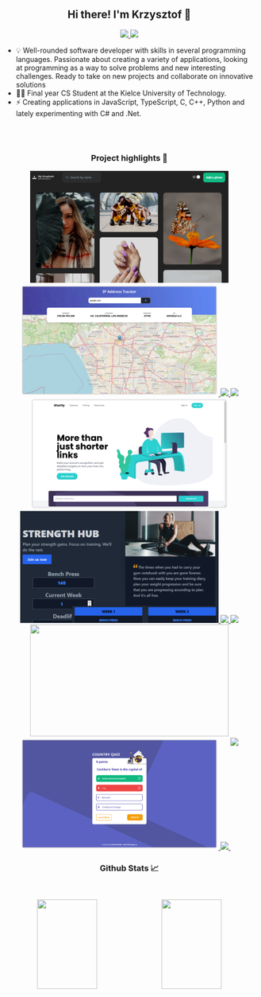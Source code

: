 <h2 align="center">Hi there! I'm Krzysztof 👋</h2>
  <p align="center">
<a href="https://pantak.net">
<img  src="https://img.shields.io/badge/-PORTFOLIO-informational?style=for-the-badge&color=brigthgreen"></img>
</a>
<a href="mailto:github@pantak.net">
<img  src="https://img.shields.io/badge/-CONTACT-informational?style=for-the-badge&color=blue&logo=gmail&logoColor=white"></img>
</a>
</p>

- 💡 Well-rounded software developer with skills in several programming languages. Passionate about creating a variety of applications, looking at programming as a way to solve problems and new interesting challenges. Ready to take on new projects and collaborate on innovative solutions 
- 👨‍🎓 Final year CS Student at the Kielce University of Technology. 
- ⚡ Creating applications in JavaScript, TypeScript, C, C++, Python and lately experimenting with C# and .Net. 

<!-- Thanks to my familiarity with different technologies, I am not limiting myself to one approach and can see the diversity of solutions. For me as a programmer, the world of technology is full of possibilities, and every problem seems like an interesting challenge to solve.
 
---> 
<br>
<br>

<!-- - 🛠️ I’m currently working on my new project - A fully fledged solution for small business owners to handle customer scheduling needs and building my tech blog

- 📚 Passed all of my third year exams. Getting back to my daily coding sessions.
- ⚡ Fun fact: Taking a long needed break after my 425 days coding streak!
!-->

<h3 align="center">Project highlights 🏁</h2>
<p align="center">
   <a href="https://my-unsplash-mu.vercel.app/">
  <img width="400" height="225"src="https://github.com/Kielx/my-unsplash/blob/master/public/My-Unsplash-ss.png?raw=true" />
     </a>
     <a href="https://ip-tracker.pantak.net/">
  <img width="400" height="225" src="https://github.com/Kielx/ip-tracker/blob/master/screenshots/ip-trackerss1600x900.png?raw=true"
       </a>
 <a href="https://github.com/Kielx/my-unsplash">
  <img align="" src="https://github-readme-stats.vercel.app/api/pin/?username=Kielx&repo=my-unsplash" />
</a>
  <a href="https://github.com/Kielx/ip-tracker">
  <img align="" src="https://github-readme-stats.vercel.app/api/pin/?username=Kielx&repo=ip-tracker" />
</a>
   <a href="https://shortly.pantak.net">
  <img width="400" height="225"src="https://github.com/Kielx/url-shortener/blob/master/screenshots/shortlyss1600x900.png?raw=true" />
     </a>
     <a href="https://strength-hub.pantak.net">
  <img width="400" height="225" src="https://github.com/Kielx/Strength-hub/blob/master/screenshots/Strength-hub2.png?raw=true"
       </a>
 <a href="https://github.com/Kielx/url-shortener">
  <img align="" src="https://github-readme-stats.vercel.app/api/pin/?username=Kielx&repo=url-shortener" />
</a>
  <a href="https://github.com/Kielx/strength-hub">
  <img align="" src="https://github-readme-stats.vercel.app/api/pin/?username=Kielx&repo=strength-hub" />
</a>
       
<a href="https://pantak.net">
  <img width="400" height="225"src="https://github.com/Kielx/terminal-portfolio/blob/master/static/portfolioss1600x900.png?raw=true" />
     </a>
     <a href="https://country-quiz.pantak.net/">
  <img width="400" height="225" src="https://github.com/Kielx/country-quiz/blob/master/screenshots/1600-900ss.png?raw=true"
       </a>
 <a href="https://github.com/Kielx/terminal-portfolio">
  <img align="" src="https://github-readme-stats.vercel.app/api/pin/?username=Kielx&repo=terminal-portfolio" />
</a>
  <a href="https://github.com/Kielx/country-quiz">
  <img align="top" src="https://github-readme-stats.vercel.app/api/pin/?username=Kielx&repo=country-quiz" />
</a>
<h3 align="center">Github Stats 📈</h2>
<br>
<p align="center">
<img width="49%" height="180px"  src="https://github-readme-stats.vercel.app/api/top-langs/?username=kielx&layout=compact&langs_count=5&theme=buefy"></img>
<img width="49%" height="180px" src="https://github-readme-streak-stats.herokuapp.com/?user=kielx"></img>

</p>


<!--
## ⚙️ Tech Stack
<p align="center">

<img src="https://img.shields.io/badge/Code-JavaScript-informational?style=flat&logo=JavaScript&logoColor=white&color=F7DF1E"></img>
<img src="https://img.shields.io/badge/Code-C/C++-informational?style=flat&logo=c%2B%2B&logoColor=white&color=00599C"></img>
<img src="https://img.shields.io/badge/Code-Python-informational?style=flat&logo=Python&logoColor=white&color=3776AB"></img>
<img src="https://img.shields.io/badge/Cloud-Firebase-informational?style=flat&logo=firebase&logoColor=white&color=FFCA28"></img>
<img src="https://img.shields.io/badge/Cloud-AWS-informational?style=flat&logo=amazonaws&logoColor=white&color=232F3E"></img>
<img src="https://img.shields.io/badge/Cloud-AmazonDynamoDB-informational?style=flat&logo=amazondynamodb&logoColor=white&color=4053D6"></img>
<img src="https://img.shields.io/badge/Tech-React-informational?style=flat&logo=react&logoColor=white&color=61DAFB"></img>
<img src="https://img.shields.io/badge/Tech-Gatsby-informational?style=flat&logo=gatsby&logoColor=white&color=663399"></img>
<img src="https://img.shields.io/badge/Tech-Next.js-informational?style=flat&logo=nextdotjs&logoColor=white&color=000000"></img>
<img src="https://img.shields.io/badge/Tech-NodeJS-informational?style=flat&logo=nodedotjs&logoColor=white&color=339933"></img>
<img src="https://img.shields.io/badge/Tech-MongoDB-informational?style=flat&logo=MongoDB&logoColor=white&color=47A248"></img>
<img src="https://img.shields.io/badge/Tech-HTML5-informational?style=flat&logo=html5&logoColor=white&color=E34F26"></img>
<img src="https://img.shields.io/badge/Tech-CSS3-informational?style=flat&logo=css3&logoColor=white&color=1572B6"></img>
<img src="https://img.shields.io/badge/Tech-TailwindCSS-informational?style=flat&logo=tailwindcss&logoColor=white&color=06B6D4"></img>
<img src="https://img.shields.io/badge/Tech-Sass-informational?style=flat&logo=sass&logoColor=white&color=CC6699"></img>
<img src="https://img.shields.io/badge/Tech-Bootstrap-informational?style=flat&logo=bootstrap&logoColor=white&color=7952B3"></img>
<img src="https://img.shields.io/badge/Tech-MaterialUI-informational?style=flat&logo=materialui&logoColor=white&color=0081CB"></img>
<img src="https://img.shields.io/badge/OS-LINUX-informational?style=flat&logo=ubuntu&logoColor=white&color=E95420"></img>
<img src="https://img.shields.io/badge/Editor-VSCode-informational?style=flat&logo=visual-studio-code&logoColor=white&color=007ACC"></img>
<img src="https://img.shields.io/badge/Shell-ZSH-informational?style=flat&logo=windows-terminal&logoColor=white&color=4D4D4D"></img>
<img src="https://img.shields.io/badge/Tools-WSL2-informational?style=flat&logo=windows&logoColor=white&color=5391FE"></img>
<img src="https://img.shields.io/badge/Tools-Postman-informational?style=flat&logo=postman&logoColor=white&color=FF6C37"></img>




**Kielx/Kielx** is a ✨ _special_ ✨ repository because its `README.md` (this file) appears on your GitHub profile.

Here are some ideas to get you started:

- 🔭 I’m currently working on ...
- 🌱 I’m currently learning ...
- 👯 I’m looking to collaborate on ...
- 🤔 I’m looking for help with ...
- 💬 Ask me about ...
- 📫 How to reach me: ...
- 😄 Pronouns: ...
- ⚡ Fun fact: ...
-->
<!--stackedit_data:
eyJoaXN0b3J5IjpbLTkwMjYzMzk3OCwtMTAxNTkwMTExNSw3NT
E0OTI0NTMsLTE1OTkxMTgzNzUsLTExNjI0NDIsNzQ1NzIyODg0
LDQ1MDQwNjg4NiwzNDcxODQxNyw2MzUzNTU2NjhdfQ==
-->
